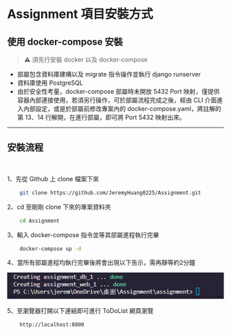 # Assignment 項目安裝方式

## 使用 docker-compose 安裝
> ⚠ 須先行安裝 docker 以及 docker-compose
* 部屬包含資料庫建構以及 migrate 指令操作並執行 django runserver
* 資料庫使用 PostgreSQL
* 由於安全性考量，docker-compose 部屬時未開放 5432 Port 映射，僅提供容器內部連接使用，若須另行操作，可於部屬流程完成之後，經由 CLI 介面進入內部設定，或是於部屬前修改專案內的 docker-compose.yaml，將註解的第 13、14 行解開，在進行部屬，即可將 Port 5432 映射出來。

---

## 安裝流程
<br>

1、先從 Github 上 clone 檔案下來

```bash
    git clone https://github.com/JeremyHuang0225/Assignment.git
```
2、cd 至剛剛 clone 下來的專案資料夾
```bash
    cd Assignment
```
3、輸入 docker-compose 指令並等其部屬進程執行完畢
```bash
    docker-compose up -d
```
4、當所有部屬進程均執行完畢後將會出現以下告示，需再靜等約2分鐘

![Alt text](static\img\readme-example01.png)

5、至瀏覽器打開以下連結即可進行 ToDoList 網頁瀏覽
```bash
    http://localhost:8000
```